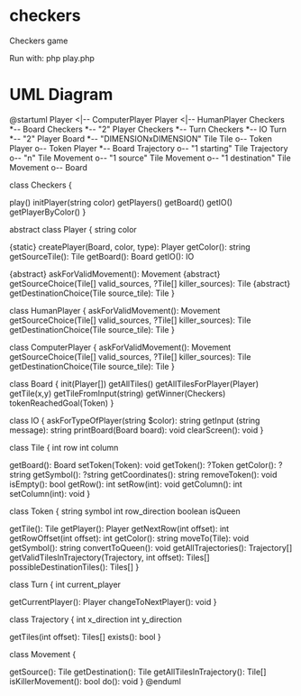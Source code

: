 # checkers
Checkers game

Run with:
php play.php


# UML Diagram

@startuml
Player <|-- ComputerPlayer
Player <|-- HumanPlayer
Checkers *-- Board
Checkers *-- "2" Player
Checkers *-- Turn
Checkers *-- IO
Turn *-- "2" Player
Board *-- "DIMENSIONxDIMENSION" Tile
Tile o-- Token
Player o-- Token
Player *-- Board
Trajectory o-- "1 starting" Tile
Trajectory o-- "n" Tile
Movement o-- "1 source" Tile
Movement o-- "1 destination" Tile
Movement o-- Board

class Checkers {

  play()
  initPlayer(string color)
  getPlayers()
  getBoard()
  getIO()
  getPlayerByColor()
}


abstract class Player {
  string color

  {static} createPlayer(Board, color, type): Player
  getColor(): string
  getSourceTile(): Tile
  getBoard(): Board
  getIO(): IO
  
  {abstract} askForValidMovement(): Movement
  {abstract} getSourceChoice(Tile[] valid_sources, ?Tile[] killer_sources): Tile
  {abstract} getDestinationChoice(Tile source_tile): Tile
}

class HumanPlayer {
  askForValidMovement(): Movement
  getSourceChoice(Tile[] valid_sources, ?Tile[] killer_sources): Tile
  getDestinationChoice(Tile source_tile): Tile
}

class ComputerPlayer {
  askForValidMovement(): Movement
  getSourceChoice(Tile[] valid_sources, ?Tile[] killer_sources): Tile
  getDestinationChoice(Tile source_tile): Tile
}

class Board {
  init(Player[])
  getAllTiles()
  getAllTilesForPlayer(Player)
  getTile(x,y)
  getTileFromInput(string)
  getWinner(Checkers)
  tokenReachedGoal(Token)
}

class IO {
  askForTypeOfPlayer(string $color): string
  getInput (string message): string
  printBoard(Board board): void
  clearScreen(): void
}

class Tile {
  int row
  int column

  getBoard(): Board
  setToken(Token): void
  getToken(): ?Token
  getColor(): ?string
  getSymbol(): ?string
  getCoordinates(): string
  removeToken(): void
  isEmpty(): bool
  getRow(): int
  setRow(int): void
  getColumn(): int
  setColumn(int): void
}

class Token {
  string symbol
  int row_direction
  boolean isQueen

  getTile(): Tile
  getPlayer(): Player
  getNextRow(int offset): int
  getRowOffset(int offset): int
  getColor(): string
  moveTo(Tile): void
  getSymbol(): string
  convertToQueen(): void
  getAllTrajectories(): Trajectory[]
  getValidTilesInTrajectory(Trajectory, int offset): Tiles[]
  possibleDestinationTiles(): Tiles[]
}

class Turn {
  int current_player

  getCurrentPlayer(): Player
  changeToNextPlayer(): void
}

class Trajectory {
  int x_direction
  int y_direction

  getTiles(int offset): Tiles[]
  exists(): bool
}

class Movement {

  getSource(): Tile
  getDestination(): Tile
  getAllTilesInTrajectory(): Tile[]
  isKillerMovement(): bool
  do(): void
}
@enduml